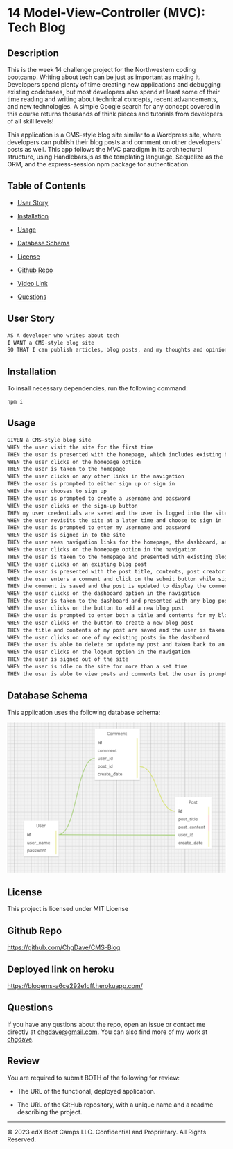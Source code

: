 # 14 Model-View-Controller (MVC): Tech Blog

## Description

This is the week 14 challenge project for the Northwestern coding bootcamp. Writing about tech can be just as important as making it. Developers spend plenty of time creating new applications and debugging existing codebases, but most developers also spend at least some of their time reading and writing about technical concepts, recent advancements, and new technologies. A simple Google search for any concept covered in this course returns thousands of think pieces and tutorials from developers of all skill levels!

This application is a CMS-style blog site similar to a Wordpress site, where developers can publish their blog posts and comment on other developers’ posts as well. This app follows the MVC paradigm in its architectural structure, using Handlebars.js as the templating language, Sequelize as the ORM, and the express-session npm package for authentication.

## Table of Contents

- [User Story](#user-story)

- [Installation](#installation)

- [Usage](#usage)

- [Database Schema](#database-schema)

- [License](#license)

- [Github Repo](#github-repo)

- [Video Link](#video-link)

- [Questions](#questions)

## User Story

```md
AS A developer who writes about tech
I WANT a CMS-style blog site
SO THAT I can publish articles, blog posts, and my thoughts and opinions
```

## Installation

To insall necessary dependencies, run the following command:

```
npm i
```

## Usage

```md
GIVEN a CMS-style blog site
WHEN the user visit the site for the first time
THEN the user is presented with the homepage, which includes existing blog posts if any have been posted; navigation links for the homepage and the dashboard; and the option to log in
WHEN the user clicks on the homepage option
THEN the user is taken to the homepage
WHEN the user clicks on any other links in the navigation
THEN the user is prompted to either sign up or sign in
WHEN the user chooses to sign up
THEN the user is prompted to create a username and password
WHEN the user clicks on the sign-up button
THEN my user credentials are saved and the user is logged into the site
WHEN the user revisits the site at a later time and choose to sign in
THEN the user is prompted to enter my username and password
WHEN the user is signed in to the site
THEN the user sees navigation links for the homepage, the dashboard, and the option to log out
WHEN the user clicks on the homepage option in the navigation
THEN the user is taken to the homepage and presented with existing blog posts that include the post title and the date created
WHEN the user clicks on an existing blog post
THEN the user is presented with the post title, contents, post creator’s username, and date created for that post and have the option to leave a comment
WHEN the user enters a comment and click on the submit button while signed in
THEN the comment is saved and the post is updated to display the comment, the comment creator’s username, and the date created
WHEN the user clicks on the dashboard option in the navigation
THEN the user is taken to the dashboard and presented with any blog posts the user have already created and the option to add a new blog post
WHEN the user clicks on the button to add a new blog post
THEN the user is prompted to enter both a title and contents for my blog post
WHEN the user clicks on the button to create a new blog post
THEN the title and contents of my post are saved and the user is taken back to an updated dashboard with my new blog post
WHEN the user clicks on one of my existing posts in the dashboard
THEN the user is able to delete or update my post and taken back to an updated dashboard
WHEN the user clicks on the logout option in the navigation
THEN the user is signed out of the site
WHEN the user is idle on the site for more than a set time
THEN the user is able to view posts and comments but the user is prompted to log in again before the user can add, update, or delete posts
```

## Database Schema

This application uses the following database schema:

![database schema.](./public/assets/data%20schema.png)

## License

This project is licensed under MIT License

## Github Repo

https://github.com/ChgDave/CMS-Blog

## Deployed link on heroku

https://blogems-a6ce292e1cff.herokuapp.com/

## Questions

If you have any qustions about the repo, open an issue or contact me directly at chgdave@gmail.com. You can also find more of my work at [chgdave](https://github.com/chgdave).

## Review

You are required to submit BOTH of the following for review:

- The URL of the functional, deployed application.

- The URL of the GitHub repository, with a unique name and a readme describing the project.

---

© 2023 edX Boot Camps LLC. Confidential and Proprietary. All Rights Reserved.
